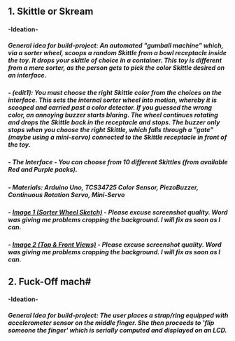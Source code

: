 ## 1. Skittle or Skream

#### -Ideation-
##### General idea for build-project: An automated "gumball machine" which, via a sorter wheel, scoops a random Skittle from a bowl receptacle inside the toy. It drops your skittle of choice in a container. This toy is different from a mere sorter, as the person gets to pick the color Skittle desired on an interface.  
##### - (edit1): You must choose the right Skittle color from the choices on the interface. This sets the internal sorter wheel into motion, whereby it is scooped and carried past a color detector. If you guessed the wrong color, an annoying buzzer starts blaring. The wheel continues rotating and drops the Skittle back in the receptacle and stops. The buzzer only stops when you choose the right Skittle, which falls through a "gate" (maybe using a mini-servo) connected to the Skittle receptacle in front of the toy.
##### - The Interface - You can choose from 10 different Skittles (from available Red and Purple packs).       

##### - Materials: Arduino Uno, TCS34725 Color Sensor, PiezoBuzzer, Continuous Rotation Servo, Mini-Servo

##### - <a href="https://github.com/AlVicente/physicalcomputing/blob/master/Homework/Week6%20-%20Midterm/Skittle%20or%20Skream%20pg%201.png">Image 1 (Sorter Wheel Sketch)</a> - Please excuse screenshot quality. Word was giving me problems cropping the background. I will fix as soon as I can.
##### - <a href="https://github.com/AlVicente/physicalcomputing/blob/master/Homework/Week6%20-%20Midterm/Skittle%20or%20Skream%20pg%202.png">Image 2 (Top & Front Views)</a> - Please excuse screenshot quality. Word was giving me problems cropping the background. I will fix as soon as I can.

## 2. Fuck-Off mach#

#### -Ideation-
##### General Idea for build-project: The user places a strap/ring equipped with accelerometer sensor on the middle finger. She then proceeds to 'flip someone the finger' which is serially computed and displayed on an LCD.  
